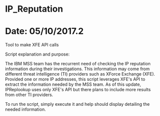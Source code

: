 # IP_Reputation
# Date: 05/10/2017.2
Tool to make XFE API calls

Script explanation and purpose:

The IBM MSS team has the recurrent need of checking the IP reputation 
information during their investigations. This information may come from
different threat intelligence (TI) providers such as XForce Exchange (XFE).
Provided one or more IP addresses, this script leverages XFE's API to extract 
the information needed by the MSS team. As of this update, IPReplookup
uses only XFE's API but there plans to include more results from other
TI providers.

To run the script, simply execute it and help should display detailing 
the needed information. 

